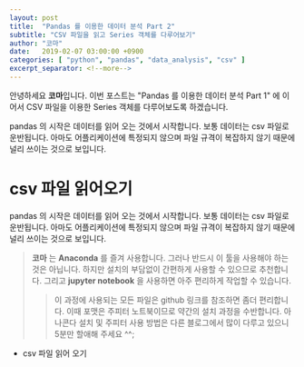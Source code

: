 ```yaml
---
layout: post
title:  "Pandas 를 이용한 데이터 분석 Part 2"
subtitle: "CSV 파일을 읽고 Series 객체를 다루어보기"
author: "코마"
date:   2019-02-07 03:00:00 +0900
categories: [ "python", "pandas", "data_analysis", "csv" ]
excerpt_separator: <!--more-->
---
```


안녕하세요 **코마**입니다. 이번 포스트는 "Pandas 를 이용한 데이터 분석 Part 1" 에 이어서 CSV 파일을 이용한 Series 객체를 다루어보도록 하겠습니다.
<!--more-->

pandas 의 시작은 데이터를 읽어 오는 것에서 시작합니다. 보통 데이터는 csv 파일로 운반됩니다. 아마도 어플리케이션에 특정되지 않으며 파일 규격이 복잡하지 않기 때문에 널리 쓰이는 것으로 보입니다.



# csv 파일 읽어오기

pandas 의 시작은 데이터를 읽어 오는 것에서 시작합니다. 보통 데이터는 csv 파일로 운반됩니다. 아마도 어플리케이션에 특정되지 않으며 파일 규격이 복잡하지 않기 때문에 널리 쓰이는 것으로 보입니다.

> **코마** 는 **Anaconda** 를 즐겨 사용합니다. 그러나 반드시 이 툴을 사용해야 하는 것은 아닙니다. 하지만 설치의 부담없이 간편하게 사용할 수 있으므로 추천합니다. 그리고 **jupyter notebook** 을 사용하면 아주 편리하게 작업할 수 있습니다.
>> 이 과정에 사용되는 모든 파일은 github 링크를 참조하면 좀더 편리합니다. 이때 포맷은 주피터 노트북이므로 약간의 설치 과정을 수반합니다. 아나콘다 설치 및 주피터 사용 방법은 다른 블로그에서 많이 다루고 있으니 5분만 할애해 주세요 ^^;

- csv 파일 읽어 오기

```python

```